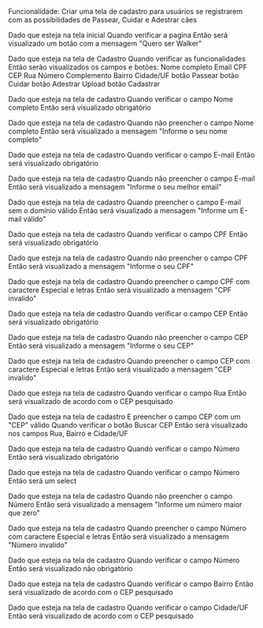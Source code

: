 Funcionalidade: Criar uma tela de cadastro para usuários se registrarem com as possibilidades de Passear, Cuidar e Adestrar cães

Dado que esteja na tela inicial
Quando verificar a pagina
Então será visualizado um botão com a mensagem "Quero ser Walker"

Dado que esteja na tela de Cadastro
Quando verificar as funcionalidades
Então serão visualizados os campos e botões:
Nome completo
Email
CPF
CEP
Rua
Número
Complemento
Bairro 
Cidade/UF
botão Passear
botão Cuidar
botão Adestrar
Upload
botão Cadastrar

Dado que esteja na tela de cadastro
Quando verificar o campo Nome completo
Então será visualizado obrigatório

Dado que esteja na tela de cadastro
Quando não preencher o campo Nome completo
Então será visualizado a mensagem "Informe o seu nome completo"

Dado que esteja na tela de cadastro
Quando verificar o campo E-mail
Então será visualizado obrigatório

Dado que esteja na tela de cadastro
Quando não preencher o campo E-mail
Então será visualizado a mensagem "Informe o seu melhor email"

Dado que esteja na tela de cadastro
Quando preencher o campo E-mail sem o domínio válido
Então será visualizado a mensagem "Informe um E-mail válido"

Dado que esteja na tela de cadastro
Quando verificar o campo CPF
Então será visualizado obrigatório

Dado que esteja na tela de cadastro
Quando não preencher o campo CPF
Então será visualizado a mensagem "Informe o seu CPF"

Dado que esteja na tela de cadastro
Quando  preencher o campo CPF com caractere Especial e letras
Então será visualizado a mensagem "CPF invalido"

Dado que esteja na tela de cadastro
Quando verificar o campo CEP
Então será visualizado obrigatório

Dado que esteja na tela de cadastro
Quando não preencher o campo CEP
Então será visualizado a mensagem "Informe o seu CEP"

Dado que esteja na tela de cadastro
Quando  preencher o campo CEP com caractere Especial e letras
Então será visualizado a mensagem "CEP invalido"

Dado que esteja na tela de cadastro
Quando verificar o campo Rua
Então será visualizado de acordo com o CEP pesquisado

Dado que esteja na tela de cadastro
E preencher o campo CEP com um "CEP" válido
Quando verificar o botão Buscar CEP
Então será visualizado nos campos Rua, Bairro e Cidade/UF

Dado que esteja na tela de cadastro
Quando verificar o campo Número
Então será visualizado obrigatório

Dado que esteja na tela de cadastro
Quando verificar o campo Número
Então será um select

Dado que esteja na tela de cadastro
Quando não preencher o campo Número
Então será visualizado a mensagem "Informe um número maior que zero"

Dado que esteja na tela de cadastro
Quando  preencher o campo Número com caractere Especial e letras
Então será visualizado a mensagem "Número invalido"

Dado que esteja na tela de cadastro
Quando verificar o campo Número
Então será visualizado não obrigatório

Dado que esteja na tela de cadastro
Quando verificar o campo Bairro
Então será visualizado de acordo com o CEP pesquisado

Dado que esteja na tela de cadastro
Quando verificar o campo Cidade/UF
Então será visualizado de acordo com o CEP pesquisado










